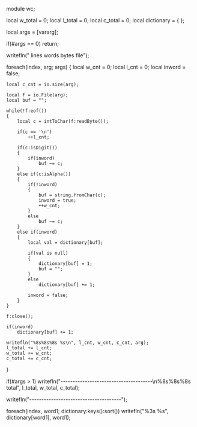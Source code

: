 module wc;

local w_total = 0;
local l_total = 0;
local c_total = 0;
local dictionary = { };

local args = [vararg];

if(#args == 0)
	return;

writefln("	 lines	 words	 bytes file");

foreach(index, arg; args)
{
	local w_cnt = 0;
	local l_cnt = 0;
	local inword = false;

	local c_cnt = io.size(arg);

	local f = io.File(arg);
	local buf = "";

	while(!f:eof())
	{
		local c = intToChar(f:readByte());

		if(c == '\n')
			++l_cnt;

		if(c:isDigit())
		{
			if(inword)
				buf ~= c;
		}
		else if(c:isAlpha())
		{
			if(!inword)
			{
				buf = string.fromChar(c);
				inword = true;
				++w_cnt;
			}
			else
				buf ~= c;
		}
		else if(inword)
		{
			local val = dictionary[buf];
			
			if(val is null)
			{
				dictionary[buf] = 1;
				buf = "";
			}
			else
				dictionary[buf] += 1;

			inword = false;
		}
	}
	
	f:close();

	if(inword)
		dictionary[buf] += 1;

	writefln("%8s%8s%8s %s\n", l_cnt, w_cnt, c_cnt, arg);
	l_total += l_cnt;
	w_total += w_cnt;
	c_total += c_cnt;
}

if(#args > 1)
	writefln("--------------------------------------\n%8s%8s%8s total", l_total, w_total, c_total);

writefln("--------------------------------------");

foreach(index, word1; dictionary:keys():sort())
	writefln("%3s %s", dictionary[word1], word1);